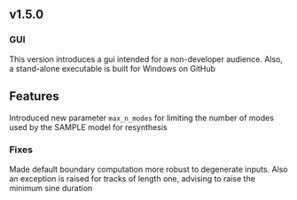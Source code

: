 ## v1.5.0
### GUI
This version introduces a gui intended for a non-developer audience.
Also, a stand-alone executable is built for Windows on GitHub

## Features
Introduced new parameter `max_n_modes` for limiting the number of modes
used by the SAMPLE model for resynthesis

### Fixes
Made default boundary computation more robust to degenerate inputs. Also
an exception is raised for tracks of length one, advising to raise the
minimum sine duration
